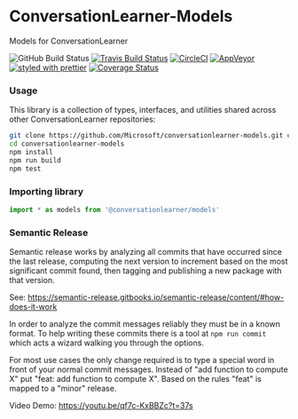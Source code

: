 # ConversationLearner-Models

Models for ConversationLearner

![GitHub Build Status](https://github.com/microsoft/ConversationLearner-Models/workflows/build/badge.svg)
[![Travis Build Status](https://travis-ci.org/microsoft/ConversationLearner-Models.svg?branch=master)](https://travis-ci.org/microsoft/ConversationLearner-Models)
[![CircleCI](https://circleci.com/gh/microsoft/ConversationLearner-Models.svg?style=svg)](https://circleci.com/gh/microsoft/ConversationLearner-Models)
[![AppVeyor](https://ci.appveyor.com/api/projects/status/github/Microsoft/ConversationLearner-Models?branch=master&svg=true)](https://ci.appveyor.com/project/conversationlearner/conversationlearner-models)
[![styled with prettier](https://img.shields.io/badge/styled_with-prettier-ff69b4.svg)](https://github.com/prettier/prettier)
[![Coverage Status](https://coveralls.io/repos/github/Microsoft/ConversationLearner-Models/badge.svg)](https://coveralls.io/github/Microsoft/ConversationLearner-Models)

### Usage

This library is a collection of types, interfaces, and utilities shared across other ConversationLearner repositories:

```bash
git clone https://github.com/Microsoft/conversationlearner-models.git conversationlearner-models
cd conversationlearner-models
npm install
npm run build
npm test
```

### Importing library

```typescript
import * as models from '@conversationlearner/models'
```

### Semantic Release

Semantic release works by analyzing all commits that have occurred since the last release, computing the next version to increment based on the most significant commit found, then tagging and publishing a new package with that version.

See: https://semantic-release.gitbooks.io/semantic-release/content/#how-does-it-work

In order to analyze the commit messages reliably they must be in a known format.  To help writing these commits there is a tool at `npm run commit` which acts a wizard walking you through the options.

For most use cases the only change required is to type a special word in front of your normal commit messages. Instead of "add function to compute X" put "feat: add function to compute X".  Based on the rules "feat" is mapped to a "minor" release.

Video Demo: https://youtu.be/qf7c-KxBBZc?t=37s